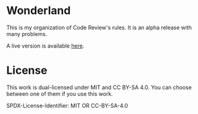 # Wonderland

This is my organization of Code Review's rules.
It is an alpha release with many problems.

A live version is available [here](https://peilonrayz.github.io/Wonderland/).

# License

This work is dual-licensed under MIT and CC BY-SA 4.0.
You can choose between one of them if you use this work.

SPDX-License-Identifier: MIT OR CC-BY-SA-4.0

